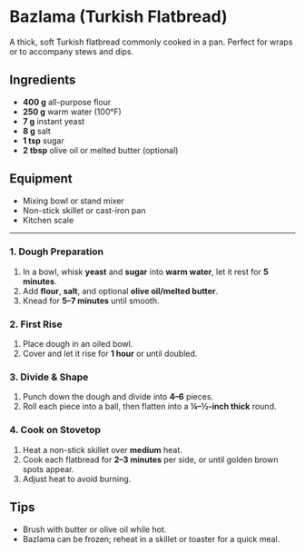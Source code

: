 # Bazlama (Turkish Flatbread)

A thick, soft Turkish flatbread commonly cooked in a pan. Perfect for wraps or to accompany stews and dips.

## Ingredients

- **400 g** all-purpose flour
- **250 g** warm water (100°F)
- **7 g** instant yeast
- **8 g** salt
- **1 tsp** sugar
- **2 tbsp** olive oil or melted butter (optional)

## Equipment

- Mixing bowl or stand mixer
- Non-stick skillet or cast-iron pan
- Kitchen scale

---

### 1. Dough Preparation

1. In a bowl, whisk **yeast** and **sugar** into **warm water**, let it rest for **5 minutes**.
2. Add **flour**, **salt**, and optional **olive oil/melted butter**.
3. Knead for **5–7 minutes** until smooth.

### 2. First Rise

1. Place dough in an oiled bowl.
2. Cover and let it rise for **1 hour** or until doubled.

### 3. Divide & Shape

1. Punch down the dough and divide into **4–6** pieces.
2. Roll each piece into a ball, then flatten into a **¼–½-inch thick** round.

### 4. Cook on Stovetop

1. Heat a non-stick skillet over **medium** heat.
2. Cook each flatbread for **2–3 minutes** per side, or until golden brown spots appear.
3. Adjust heat to avoid burning.

## Tips

- Brush with butter or olive oil while hot.
- Bazlama can be frozen; reheat in a skillet or toaster for a quick meal.